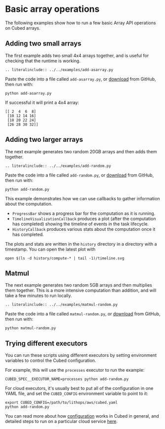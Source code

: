 # Basic array operations

The following examples show how to run a few basic Array API operations on Cubed arrays.

## Adding two small arrays

The first example adds two small 4x4 arrays together, and is useful for checking that the runtime is working.

```{eval-rst}
.. literalinclude:: ../../examples/add-asarray.py
```

Paste the code into a file called `add-asarray.py`, or [download](https://github.com/cubed-dev/cubed/blob/main/examples/add-asarray.py) from GitHub, then run with:

```shell
python add-asarray.py
```

If successful it will print a 4x4 array:

```
[[ 2  4  6  8]
 [10 12 14 16]
 [18 20 22 24]
 [26 28 30 32]]
 ```

## Adding two larger arrays

The next example generates two random 20GB arrays and then adds them together.

```{eval-rst}
.. literalinclude:: ../../examples/add-random.py
```

Paste the code into a file called `add-random.py`, or [download](https://github.com/cubed-dev/cubed/blob/main/examples/add-random.py) from GitHub, then run with:

```shell
python add-random.py
```

This example demonstrates how we can use callbacks to gather information about the computation.

- `ProgressBar` shows a progress bar for the computation as it is running.
- `TimelineVisualizationCallback` produces a plot (after the computation has completed) showing the timeline of events in the task lifecycle.
- `HistoryCallback` produces various stats about the computation once it has completed.

The plots and stats are written in the `history` directory in a directory with a timestamp. You can open the latest plot with

```shell
open $(ls -d history/compute-* | tail -1)/timeline.svg
```

## Matmul

The next example generates two random 5GB arrays and then multiplies them together. This is a more intensive computation than addition, and will take a few minutes to run locally.

```{eval-rst}
.. literalinclude:: ../../examples/matmul-random.py
```

Paste the code into a file called `matmul-random.py`, or [download](https://github.com/cubed-dev/cubed/blob/main/examples/matmul-random.py) from GitHub, then run with:

```shell
python matmul-random.py
```

## Trying different executors

You can run these scripts using different executors by setting environment variables to control the Cubed configuration.

For example, this will use the `processes` executor to run the example:

```shell
CUBED_SPEC__EXECUTOR_NAME=processes python add-random.py
```

For cloud executors, it's usually best to put all of the configuration in one YAML file, and set the `CUBED_CONFIG` environment variable to point to it:

```shell
export CUBED_CONFIG=/path/to/lithops/aws/cubed.yaml
python add-random.py
```

You can read more about how [configuration](../configuration.md) works in Cubed in general, and detailed steps to run on a particular cloud service [here](#cloud-set-up).
